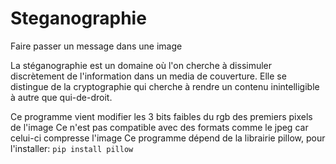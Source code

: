 # Steganographie
Faire passer un message dans une image

La stéganographie est un domaine où l'on cherche à dissimuler discrètement de l'information dans un media de couverture. Elle se distingue de la cryptographie qui cherche à rendre un contenu inintelligible à autre que qui-de-droit.

Ce programme vient modifier les 3 bits faibles du rgb des premiers pixels de l'image
Ce n'est pas compatible avec des formats comme le jpeg car celui-ci compresse l'image
Ce programme dépend de la librairie pillow, pour l'installer: `pip install pillow`

